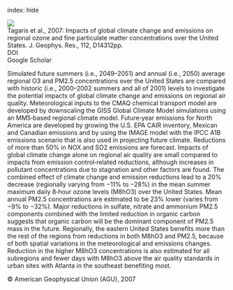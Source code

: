 index: hide

<div class="Citation">
    <div class="Citation-thumb CitationThumb-linked"  data-href="https://doi.org/10.1029/2006jd008262">
      <img src="https://static.claimspace.cloud/climate-study-static/refs/thumbs/11/Tagaris_et_al_2007-thumb.png" />
    </div>

  <div class="Citation-body">
    <div class="Citation-text">Tagaris et al., 2007: Impacts of global climate change and emissions on regional ozone and fine particulate matter concentrations over the United States. <span class="Article-journal">J. Geophys. Res., </span><span class="Article-volume">112, </span>D14312pp.</div>
    <div class="Citation-links">
      <div class="CitationLink" data-href="https://doi.org/10.1029/2006jd008262">
        <div class="CitationLink-icon CitationLink-Doi"></div>
        <div class="CitationLink-text">DOI</div>
      </div>
      <div class="CitationLink" data-href="https://scholar.google.com/scholar?q=10.1029/2006jd008262">
        <div class="CitationLink-icon CitationLink-Scholar"></div>
        <div class="CitationLink-text">Google Scholar</div>
      </div>
    </div>
  </div>
</div>

Simulated future summers (i.e., 2049–2051) and annual (i.e., 2050) average regional O3 and PM2.5 concentrations over the United States are compared with historic (i.e., 2000–2002 summers and all of 2001) levels to investigate the potential impacts of global climate change and emissions on regional air quality. Meteorological inputs to the CMAQ chemical transport model are developed by downscaling the GISS Global Climate Model simulations using an MM5‐based regional climate model. Future‐year emissions for North America are developed by growing the U.S. EPA CAIR inventory, Mexican and Canadian emissions and by using the IMAGE model with the IPCC A1B emissions scenario that is also used in projecting future climate. Reductions of more than 50% in NOX and SO2 emissions are forecast. Impacts of global climate change alone on regional air quality are small compared to impacts from emission control‐related reductions, although increases in pollutant concentrations due to stagnation and other factors are found. The combined effect of climate change and emission reductions lead to a 20% decrease (regionally varying from −11% to −28%) in the mean summer maximum daily 8‐hour ozone levels (M8hO3) over the United States. Mean annual PM2.5 concentrations are estimated to be 23% lower (varies from −9% to −32%). Major reductions in sulfate, nitrate and ammonium PM2.5 components combined with the limited reduction in organic carbon suggests that organic carbon will be the dominant component of PM2.5 mass in the future. Regionally, the eastern United States benefits more than the rest of the regions from reductions in both M8hO3 and PM2.5, because of both spatial variations in the meteorological and emissions changes. Reduction in the higher M8hO3 concentrations is also estimated for all subregions and fewer days with M8hO3 above the air quality standards in urban sites with Atlanta in the southeast benefiting most.

<div class="Citation-copy">
&copy; American Geophysical Union (AGU), 2007
</div>
